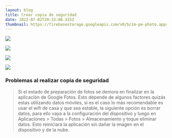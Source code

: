 ```yaml
---
layout: blog
title: Crear copia de seguridad
date: 2022-07-02T20:33:08.325Z
thumbnail: https://firebasestorage.googleapis.com/v0/b/im-pe-photo.appspot.com/o/pe-google-photos-mobile%2FGoogle%20Fotos%20(3).png?alt=media&token=7c7fb615-c494-4e04-b121-990eb42c553e
---
```

![](https://firebasestorage.googleapis.com/v0/b/im-pe-photo.appspot.com/o/pe-google-photos-mobile%2FGoogle%20Fotos%20(3).png?alt=media&token=7c7fb615-c494-4e04-b121-990eb42c553e)

![](https://firebasestorage.googleapis.com/v0/b/im-pe-photo.appspot.com/o/pe-google-photos-mobile%2F1.png?alt=media&token=8504d6f1-38a9-4793-8261-be620ac1cad2)

![](https://firebasestorage.googleapis.com/v0/b/im-pe-photo.appspot.com/o/pe-google-photos-mobile%2F2.png?alt=media&token=e9237faf-6456-46b9-a84c-e4112c14ef65)

![](https://firebasestorage.googleapis.com/v0/b/im-pe-photo.appspot.com/o/pe-google-photos-mobile%2F3.png?alt=media&token=f4d907de-a921-4e3b-b6ff-22984416bd15)

### Problemas al realizar copia de seguridad

>Si el estado de preparación de fotos se demora en finalizar en la aplicación de Google Fotos.
Esto depende de algunos factores quizás estas utilizando datos móviles, si es el caso lo más recomendable es usar el wifi de casa y que sea estable, la siguiente opción es borrar datos, para ello vaya a la configuración del dispositivo y luego en Aplicaciones > Todas > Fotos > Almacenamiento y toque eliminar datos. Esto reiniciará la aplicación sin dañar la imagen en el dispositivo y de la nube.
